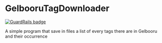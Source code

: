 # GelbooruTagDownloader

[![GuardRails badge](https://badges.production.guardrails.io/Xwilarg/GelbooruTagDownloader.svg)](https://www.guardrails.io)

A simple program that save in files a list of every tags there are in Gelbooru and their occurrence

